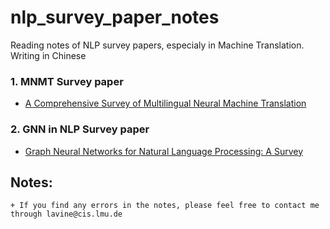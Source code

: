 # nlp_survey_paper_notes
Reading notes of NLP survey papers, especialy in Machine Translation. Writing in Chinese

### 1. MNMT Survey paper
+ [A Comprehensive Survey of Multilingual Neural Machine Translation](https://arxiv.org/abs/2001.01115)

### 2. GNN in NLP Survey paper
+ [Graph Neural Networks for Natural Language Processing: A Survey](https://arxiv.org/pdf/2106.06090.pdf)


## Notes:
    + If you find any errors in the notes, please feel free to contact me through lavine@cis.lmu.de
